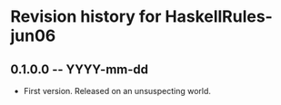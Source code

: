 # Revision history for HaskellRules-jun06

## 0.1.0.0 -- YYYY-mm-dd

* First version. Released on an unsuspecting world.
